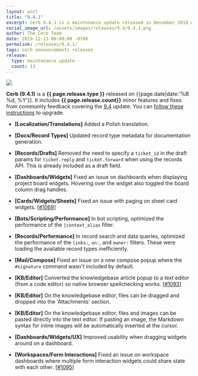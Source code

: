 ```yaml
---
layout: post
title: "9.4.1"
excerpt: Cerb 9.4.1 is a maintenance update released in December 2019 with 13 minor features and fixes from community feedback.
social_image_url: /assets/images/releases/9.4/9.4.1.png
author: The Cerb Team
date: 2019-12-13 00:00:00 -0700
permalink: /releases/9.4.1/
tags: cerb announcements releases
release:
  type: maintenance update
  count: 13
---
```


<div class="cerb-screenshot">
<img src="{{page.social_image_url}}" class="screenshot">
</div>

**Cerb (9.4.1)** is a **{{ page.release.type }}** released on {{page.date|date:'%B %d, %Y'}}. It includes **{{ page.release.count}}** minor features and fixes from community feedback covering the [9.4](/releases/9.4/) update.  You can [follow these instructions](/docs/upgrading/) to upgrade.

* **[Localization/Translations]** Added a Polish translation.

* **[Docs/Record Types]** Updated record type metadata for documentation generation.

* **[Records/Drafts]** Removed the need to specify a `ticket_id` in the draft params for `ticket.reply` and `ticket.forward` when using the records API. This is already included as a draft field.

* **[Dashboards/Widgets]** Fixed an issue on dashboards when displaying project board widgets. Hovering over the widget also toggled the board column drag handles.

* **[Cards/Widgets/Sheets]** Fixed an issue with paging on sheet card widgets. [[#1069](https://github.com/jstanden/cerb/issues/1069)]

* **[Bots/Scripting/Performance]** In bot scripting, optimized the performance of the `|context_alias` filter.

* **[Records/Performance]** In record search and data queries, optimized the performance of the `links:`, `on:`, and `owner:` filters. These were loading the available record types inefficiently.

* **[Mail/Compose]** Fixed an issue on a new compose popup where the `#signature` command wasn't included by default.

* **[KB/Editor]** Converted the knowledgebase article popup to a text editor (from a code editor) so native browser spellchecking works. [[#1093](https://github.com/jstanden/cerb/issues/1093)]

* **[KB/Editor]** On the knowledgebase editor, files can be dragged and dropped into the 'Attachments' section.

* **[KB/Editor]** On the knowledgebase editor, files and images can be pasted directly into the text editor. If pasting an image, the Markdown syntax for inline images will be automatically inserted at the cursor.

* **[Dashboards/Widgets/UX]** Improved usability when dragging widgets around on a dashboard.

* **[Workspaces/Form Interactions]** Fixed an issue on workspace dashboards where multiple form interaction widgets could share state with each other. [[#1095](https://github.com/jstanden/cerb/issues/1095)]

